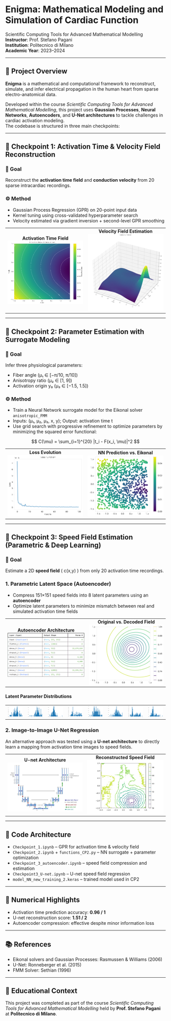 # Enigma: Mathematical Modeling and Simulation of Cardiac Function

Scientific Computing Tools for Advanced Mathematical Modelling  
**Instructor**: Prof. Stefano Pagani  
**Institution**: Politecnico di Milano  
**Academic Year**: 2023–2024  

---

## 🧠 Project Overview

**Enigma** is a mathematical and computational framework to reconstruct, simulate, and infer electrical propagation in the human heart from sparse electro-anatomical data.  

Developed within the course *Scientific Computing Tools for Advanced Mathematical Modelling*, this project uses **Gaussian Processes**, **Neural Networks**, **Autoencoders**, and **U-Net architectures** to tackle challenges in cardiac activation modeling.  
The codebase is structured in three main checkpoints:

---

## 📍 Checkpoint 1: Activation Time & Velocity Field Reconstruction

### 🎯 Goal  
Reconstruct the **activation time field** and **conduction velocity** from 20 sparse intracardiac recordings.

### ⚙️ Method  
- Gaussian Process Regression (GPR) on 20-point input data  
- Kernel tuning using cross-validated hyperparameter search  
- Velocity estimated via gradient inversion + second-level GPR smoothing

<table>
  <tr>
    <td align="center"><strong>Activation Time Field</strong><br>
      <img src="https://raw.githubusercontent.com/galbiatidavide/MyocardioModel/main/myocardio_images/activation_time_field.png" width="300">
    </td>
    <td align="center"><strong>Velocity Field Estimation</strong><br>
      <img src="https://raw.githubusercontent.com/galbiatidavide/MyocardioModel/main/myocardio_images/velocity_field_estimation.png" width="300">
    </td>
  </tr>
</table>

---

## 📍 Checkpoint 2: Parameter Estimation with Surrogate Modeling

### 🎯 Goal  
Infer three physiological parameters:
- Fiber angle (μ₁ ∈ [−π/10, π/10])
- Anisotropy ratio (μ₂ ∈ [1, 9])
- Activation origin y₀ (μ₃ ∈ [−1.5, 1.5])

### ⚙️ Method  
- Train a Neural Network surrogate model for the Eikonal solver `anisotropic_FMM`
- Inputs: (μ₁, μ₂, μ₃, x, y); Output: activation time t  
- Use grid search with progressive refinement to optimize parameters by minimizing the squared error functional:

$$
C(\mu) = \sum_{i=1}^{20} |t_i - F(x_i, \mu)|^2
$$

<table>
  <tr>
    <td align="center"><strong>Loss Evolution</strong><br>
      <img src="https://raw.githubusercontent.com/galbiatidavide/MyocardioModel/main/myocardio_images/loss_function_evolution.png" width="300">
    </td>
    <td align="center"><strong>NN Prediction vs. Eikonal</strong><br>
      <img src="https://raw.githubusercontent.com/galbiatidavide/MyocardioModel/main/myocardio_images/nn_prediction.png" width="300">
    </td>
  </tr>
</table>

---

## 📍 Checkpoint 3: Speed Field Estimation (Parametric & Deep Learning)

### 🎯 Goal  
Estimate a 2D **speed field** \( c(x,y) \) from only 20 activation time recordings.

### 1. Parametric Latent Space (Autoencoder)

- Compress 151×151 speed fields into 8 latent parameters using an **autoencoder**
- Optimize latent parameters to minimize mismatch between real and simulated activation time fields

<table>
  <tr>
    <td align="center"><strong>Autoencoder Architecture</strong><br>
      <img src="https://raw.githubusercontent.com/galbiatidavide/MyocardioModel/main/myocardio_images/autoencoder_architecture.png" width="300">
    </td>
    <td align="center"><strong>Original vs. Decoded Field</strong><br>
      <img src="https://raw.githubusercontent.com/galbiatidavide/MyocardioModel/main/myocardio_images/speedfield_original.png" width="300">
    </td>
  </tr>
</table>

#### Latent Parameter Distributions

<table>
  <tr>
    <td><img src="https://raw.githubusercontent.com/galbiatidavide/MyocardioModel/main/myocardio_images/param_distribution_1.png" width="150"></td>
    <td><img src="https://raw.githubusercontent.com/galbiatidavide/MyocardioModel/main/myocardio_images/param_distribution_2.png" width="150"></td>
    <td><img src="https://raw.githubusercontent.com/galbiatidavide/MyocardioModel/main/myocardio_images/param_distribution_3.png" width="150"></td>
    <td><img src="https://raw.githubusercontent.com/galbiatidavide/MyocardioModel/main/myocardio_images/param_distribution_4.png" width="150"></td>
    <td><img src="https://raw.githubusercontent.com/galbiatidavide/MyocardioModel/main/myocardio_images/param_distribution_5.png" width="150"></td>
    <td><img src="https://raw.githubusercontent.com/galbiatidavide/MyocardioModel/main/myocardio_images/param_distribution_6.png" width="150"></td>
    <td><img src="https://raw.githubusercontent.com/galbiatidavide/MyocardioModel/main/myocardio_images/param_distribution_7.png" width="150"></td>
    <td><img src="https://raw.githubusercontent.com/galbiatidavide/MyocardioModel/main/myocardio_images/param_distribution_8.png" width="150"></td>
  </tr>
</table>

### 2. Image-to-Image U-Net Regression

An alternative approach was tested using a **U-net architecture** to directly learn a mapping from activation time images to speed fields.

<table>
  <tr>
    <td align="center"><strong>U-net Architecture</strong><br>
      <img src="https://raw.githubusercontent.com/galbiatidavide/MyocardioModel/main/myocardio_images/unet_architecture.png" width="300">
    </td>
    <td align="center"><strong>Reconstructed Speed Field</strong><br>
      <img src="https://raw.githubusercontent.com/galbiatidavide/MyocardioModel/main/myocardio_images/unet_speedfield_predicted.png" width="300">
    </td>
  </tr>
</table>

---

## 🧠 Code Architecture

- `Checkpoint_1.ipynb` – GPR for activation time & velocity field
- `Checkpoint_2.ipynb` + `functions_CP2.py` – NN surrogate + parameter optimization
- `Checkpoint_3_autoencoder.ipynb` – speed field compression and estimation
- `Checkpoint3_U-net.ipynb` – U-net speed field regression
- `model_NN_new_training_2.keras` – trained model used in CP2

---

## 🧪 Numerical Highlights

- Activation time prediction accuracy: **0.96 / 1**
- U-net reconstruction score: **1.51 / 2**
- Autoencoder compression: effective despite minor information loss

---

## 📚 References

- Eikonal solvers and Gaussian Processes: Rasmussen & Williams (2006)  
- U-Net: Ronneberger et al. (2015)  
- FMM Solver: Sethian (1996)

---

## 📌 Educational Context

This project was completed as part of the course *Scientific Computing Tools for Advanced Mathematical Modelling* held by **Prof. Stefano Pagani** at **Politecnico di Milano**.

